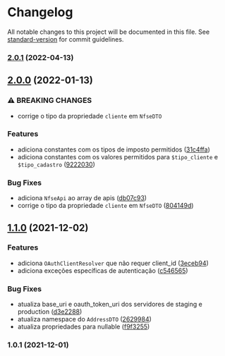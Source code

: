 # Changelog

All notable changes to this project will be documented in this file. See [standard-version](https://github.com/conventional-changelog/standard-version) for commit guidelines.

### [2.0.1](https://github.com/jetimob/notafacil-sdk-php-laravel/compare/v2.0.0...v2.0.1) (2022-04-13)

## [2.0.0](https://github.com/jetimob/notafacil-sdk-php-laravel/compare/v1.1.0...v2.0.0) (2022-01-13)


### ⚠ BREAKING CHANGES

* corrige o tipo da propriedade `cliente` em `NfseDTO`

### Features

* adiciona constantes com os tipos de imposto permitidos ([31c4ffa](https://github.com/jetimob/notafacil-sdk-php-laravel/commit/31c4ffa2ce28ec5edaf8cebf818fc4bba13cee6e))
* adiciona constantes com os valores permitidos para `$tipo_cliente` e `$tipo_cadastro` ([9222030](https://github.com/jetimob/notafacil-sdk-php-laravel/commit/92220304f20d2dfa786960d95dfc90f7414d99ee))


### Bug Fixes

* adiciona `NfseApi` ao array de apis ([db07c93](https://github.com/jetimob/notafacil-sdk-php-laravel/commit/db07c93a73ac9498a532536e792aec2eeadffbdb))
* corrige o tipo da propriedade `cliente` em `NfseDTO` ([804149d](https://github.com/jetimob/notafacil-sdk-php-laravel/commit/804149d26a52ab92e53e9b8c27a0a32772c99b3f))

## [1.1.0](https://github.com/jetimob/notafacil-sdk-php-laravel/compare/v1.0.1...v1.1.0) (2021-12-02)


### Features

* adiciona `OAuthClientResolver` que não requer client_id ([3eceb94](https://github.com/jetimob/notafacil-sdk-php-laravel/commit/3eceb94eda9851930b394cf61ce1483cddf3910b))
* adiciona exceções específicas de autenticação ([c546565](https://github.com/jetimob/notafacil-sdk-php-laravel/commit/c546565719228c46ee59b098f3890e23242faa63))


### Bug Fixes

* atualiza base_uri e oauth_token_uri dos servidores de staging e production ([d3e2288](https://github.com/jetimob/notafacil-sdk-php-laravel/commit/d3e228814a0db5038fd1142d51606ced7ae412ad))
* atualiza namespace do `AddressDTO` ([2629984](https://github.com/jetimob/notafacil-sdk-php-laravel/commit/262998408d06656c46317ff9de64a5a49536166a))
* atualiza propriedades para nullable ([f9f3255](https://github.com/jetimob/notafacil-sdk-php-laravel/commit/f9f3255d75e8540a8327663ec250eb7ce905b07d))

### 1.0.1 (2021-12-01)
